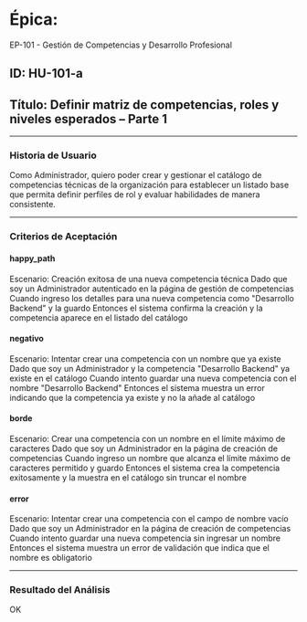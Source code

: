 # Épica: 
EP-101 - Gestión de Competencias y Desarrollo Profesional

## ID: HU-101-a  
## Título: Definir matriz de competencias, roles y niveles esperados – Parte 1

---

### Historia de Usuario

Como Administrador, quiero poder crear y gestionar el catálogo de competencias técnicas de la organización para establecer un listado base que permita definir perfiles de rol y evaluar habilidades de manera consistente.

---

### Criterios de Aceptación

#### happy_path
Escenario: Creación exitosa de una nueva competencia técnica
Dado que soy un Administrador autenticado en la página de gestión de competencias
Cuando ingreso los detalles para una nueva competencia como "Desarrollo Backend" y la guardo
Entonces el sistema confirma la creación y la competencia aparece en el listado del catálogo

#### negativo
Escenario: Intentar crear una competencia con un nombre que ya existe
Dado que soy un Administrador y la competencia "Desarrollo Backend" ya existe en el catálogo
Cuando intento guardar una nueva competencia con el nombre "Desarrollo Backend"
Entonces el sistema muestra un error indicando que la competencia ya existe y no la añade al catálogo

#### borde
Escenario: Crear una competencia con un nombre en el límite máximo de caracteres
Dado que soy un Administrador en la página de creación de competencias
Cuando ingreso un nombre que alcanza el límite máximo de caracteres permitido y guardo
Entonces el sistema crea la competencia exitosamente y la muestra en el catálogo sin truncar el nombre

#### error
Escenario: Intentar crear una competencia con el campo de nombre vacío
Dado que soy un Administrador en la página de creación de competencias
Cuando intento guardar una nueva competencia sin ingresar un nombre
Entonces el sistema muestra un error de validación que indica que el nombre es obligatorio

---

### Resultado del Análisis  
OK

